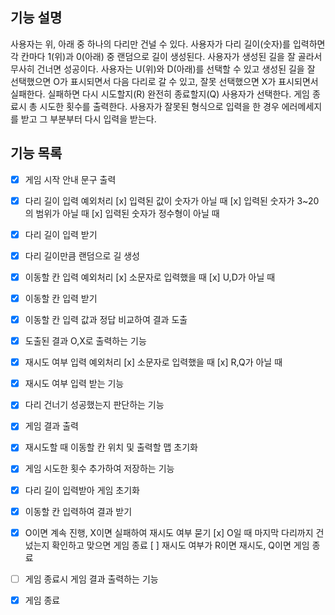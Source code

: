 ## 기능 설명

사용자는 위, 아래 중 하나의 다리만 건널 수 있다. 사용자가 다리 길이(숫자)를 입력하면 각 칸마다 1(위)과 0(아래) 중 랜덤으로 길이 생성된다.
사용자가 생성된 길을 잘 골라서 무사히 건너면 성공이다. 사용자는 U(위)와 D(아래)를 선택할 수 있고
생성된 길을 잘 선택했으면 O가 표시되면서 다음 다리로 갈 수 있고, 잘못 선택했으면 X가 표시되면서 실패한다.
실패하면 다시 시도할지(R) 완전히 종료할지(Q) 사용자가 선택한다.
게임 종료시 총 시도한 횟수를 출력한다.
사용자가 잘못된 형식으로 입력을 한 경우 에러메세지를 받고 그 부분부터 다시 입력을 받는다.

## 기능 목록

- [x] 게임 시작 안내 문구 출력
- [x] 다리 길이 입력 예외처리
      [x] 입력된 값이 숫자가 아닐 때
      [x] 입력된 숫자가 3~20의 범위가 아닐 때
      [x] 입력된 숫자가 정수형이 아닐 때
- [x] 다리 길이 입력 받기
- [x] 다리 길이만큼 랜덤으로 길 생성
- [x] 이동할 칸 입력 예외처리
      [x] 소문자로 입력했을 때
      [x] U,D가 아닐 때
- [x] 이동할 칸 입력 받기
- [x] 이동할 칸 입력 값과 정답 비교하여 결과 도출
- [x] 도출된 결과 O,X로 출력하는 기능
- [x] 재시도 여부 입력 예외처리
      [x] 소문자로 입력했을 때
      [x] R,Q가 아닐 때
- [x] 재시도 여부 입력 받는 기능
- [x] 다리 건너기 성공했는지 판단하는 기능
- [x] 게임 결과 출력
- [x] 재시도할 때 이동할 칸 위치 및 출력할 맵 초기화

- [x] 게임 시도한 횟수 추가하여 저장하는 기능
- [x] 다리 길이 입력받아 게임 초기화
- [x] 이동할 칸 입력하여 결과 받기
- [x] O이면 계속 진행, X이면 실패하여 재시도 여부 묻기
      [x] O일 때 마지막 다리까지 건넜는지 확인하고 맞으면 게임 종료
      [ ] 재시도 여부가 R이면 재시도, Q이면 게임 종료
- [ ] 게임 종료시 게임 결과 출력하는 기능
- [x] 게임 종료
